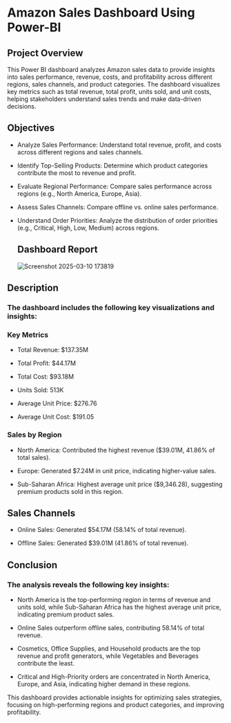 # Amazon Sales Dashboard Using Power-BI

## Project Overview
This Power BI dashboard analyzes Amazon sales data to provide insights into sales performance, revenue, costs, and profitability across different regions, sales channels, and product categories. The dashboard visualizes key metrics such as total revenue, total profit, units sold, and unit costs, helping stakeholders understand sales trends and make data-driven decisions.


## Objectives

- Analyze Sales Performance: Understand total revenue, profit, and costs across different regions and sales channels.

- Identify Top-Selling Products: Determine which product categories contribute the most to revenue and profit.

- Evaluate Regional Performance: Compare sales performance across regions (e.g., North America, Europe, Asia).

- Assess Sales Channels: Compare offline vs. online sales performance.

- Understand Order Priorities: Analyze the distribution of order priorities (e.g., Critical, High, Low, Medium) across regions.


  ## Dashboard Report
  ![Screenshot 2025-03-10 173819](https://github.com/user-attachments/assets/b03a66a3-8245-4272-bec3-ebcc8ceecfe6)



## Description
### The dashboard includes the following key visualizations and insights:

### Key Metrics
- Total Revenue: $137.35M

- Total Profit: $44.17M

- Total Cost: $93.18M

- Units Sold: 513K

- Average Unit Price: $276.76

- Average Unit Cost: $191.05

### Sales by Region
- North America: Contributed the highest revenue ($39.01M, 41.86% of total sales).

- Europe: Generated $7.24M in unit price, indicating higher-value sales.

- Sub-Saharan Africa: Highest average unit price ($9,346.28), suggesting premium products sold in this region.


## Sales Channels
- Online Sales: Generated $54.17M (58.14% of total revenue).

- Offline Sales: Generated $39.01M (41.86% of total revenue).


## Conclusion
### The analysis reveals the following key insights:

- North America is the top-performing region in terms of revenue and units sold, while Sub-Saharan Africa has the highest average unit price, indicating premium product sales.

- Online Sales outperform offline sales, contributing 58.14% of total revenue.

- Cosmetics, Office Supplies, and Household products are the top revenue and profit generators, while Vegetables and Beverages contribute the least.

- Critical and High-Priority orders are concentrated in North America, Europe, and Asia, indicating higher demand in these regions.

This dashboard provides actionable insights for optimizing sales strategies, focusing on high-performing regions and product categories, and improving profitability.
